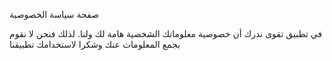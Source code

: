صفحة سياسة الخصوصية

في تطبيق تقوى ندرك أن خصوصية معلوماتك الشخصية هامة لك ولنا.
لذلك فنحن لا نقوم بجمع المعلومات عنك 
وشكرا لاستخدامك تطبيقنا
